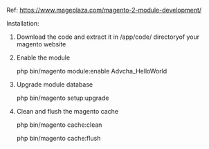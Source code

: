 Ref: https://www.mageplaza.com/magento-2-module-development/

Installation:
1. Download the code and extract it in /app/code/ directoryof your magento website
2. Enable the module

   php bin/magento module:enable Advcha_HelloWorld
3. Upgrade module database

   php bin/magento setup:upgrade
4. Clean and flush the magento cache

   php bin/magento cache:clean
   
   php bin/magento cache:flush

